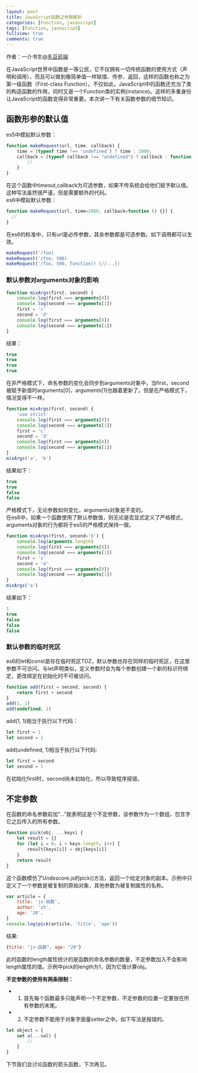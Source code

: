```yaml
---
layout: post
title: JavaScript函数之参数解析
categories: [Function, javascript]
tags: [Function, javascript]
fullview: true
comments: true
---
```


作者：一介书生@[毛豆前端](https://maodoufe.github.io/)

在JavaScript世界中函数是一等公民，它不仅拥有一切传统函数的使用方式（声明和调用），而且可以做到像简单值一样赋值、传参、返回，这样的函数也称之为第一级函数（First-class Function）。不仅如此，JavaScript中的函数还充当了类的构造函数的作用，同时又是一个Function类的实例(instance)。这样的多重身份让JavaScript的函数变得非常重要。本次讲一下有关函数参数的细节知识。


## 函数形参的默认值
es5中模拟默认参数：

```javascript
function makeRequest(url, time, callback) {
    time = (typeof time !== 'undefined') ? time : 2000;
    callback = (typeof callback !== "undefined") ? callback : function () {
        //
    }
}
```

在这个函数中timeout,callback为可选参数，如果不传系统会给他们赋予默认值。这种写法虽然很严谨，但是需要额外的代码。  
es6中模拟默认参数：

```javascript
function makeRequest(url, time=2000, callback=function () {}) {
  //
}
```

在es6的标准中，只有url是必传参数，其余参数都是可选参数。如下调用都可以生效。

```javascript
makeRequest('/foo)
makeRequest('/foo, 500)
makeRequest('/foo, 500, function() {//...})
```

### 默认参数对arguments对象的影响

```javascript
function mixArgs(first, second) {
    console.log(first === arguments[0])
    console.log(second === arguments[1])
    first = 'c'
    second = 'd'
    console.log(first === arguments[0])
    console.log(second === arguments[1])
}
```
结果：

```javascript
true  
true  
true  
true
```
在非严格模式下，命名参数的变化会同步到arguments对象中，当first，second被赋予新值时arguments[0]，arguments[1]也跟着更新了。但是在严格模式下，情况变得不一样。

```javascript
function mixArgs(first, second) {
    'use strict'
    console.log(first === arguments[0])
    console.log(second === arguments[1])
    first = 'c'
    second = 'd'
    console.log(first === arguments[0])
    console.log(second === arguments[1])
}
mixArgs('a', 'b')
```
    
结果如下：

```javascript
true  
true  
false  
false
```
	
严格模式下，无论参数如何变化，arguments对象是不变的。  
在es6中，如果一个函数使用了默认参数值，则无论是否显式定义了严格模式，arguments对象的行为都将于es5的严格模式保持一致。

```javascript
function mixArgs(first, second='b') {
    console.log(arguments.length)
    console.log(first === arguments[0])
    console.log(second === arguments[1])
    first = 'c'
    second = 'd'
    console.log(first === arguments[0])
    console.log(second === arguments[1])
}
mixArgs('a')
```

结果如下：

```javascript
1  
true  
false
false
false
```
	
### 默认参数的临时死区

es6的let和const是存在临时死区TDZ，默认参数也存在同样的临时死区，在这里参数不可访问。与let声明类似，定义参数时会为每个参数创建一个新的标识符绑定，更改绑定在初始化时不可被访问。

```javascript
function add(first = second, second) {
	return first + second
}
add(1, 1)
add(undefined, 1)
```
	
add(1, 1)相当于执行以下代码：

```javascript
let first = 1
let second = 1
```

add(undefined, 1)相当于执行以下代码:

```javascript
let first = second
let second = 1
```
在初始化first时，second尚未初始化，所以导致程序报错。

## 不定参数

在函数的命名参数前加“…”就表明这是个不定参数，该参数作为一个数组，包含字它之后传入的所有参数。

```javascript
function pick(obj, ...keys) {
	let result = {}
	for (let i = 0; i < keys.length; i++) {
		result[keys[i]] = obj[keys[i]]
	}
	return result
}
```
    
这个函数模仿了Undescore.js的pick()方法，返回一个给定对象的副本。示例中只定义了一个参数是被复制的原始对象，其他参数为被复制属性的名称。

```javascript
var article = {
	title: 'js-函数',
	author: 'zh',
	age: '20',
}
console.log(pick(article, 'title', 'age'))
```

结果: 

```javascript
{title: "js-函数", age: "20"}
```

此时函数的length属性统计的是函数的命名参数的数量，不定参数加入不会影响length属性的值。示例中pick的length为1，因为它值计算obj。  

__不定参数的使用有两条限制：__

+ 1. 首先每个函数最多只能声明一个不定参数，不定参数的位置一定要放在所有参数的末尾。
+ 2. 不定参数不能用于对象字面量setter之中。如下写法是报错的。


```javascript
let object = {
	set a(...val) {
		//
    }
}
```

下节我们会讨论函数的箭头函数，下次再见。




